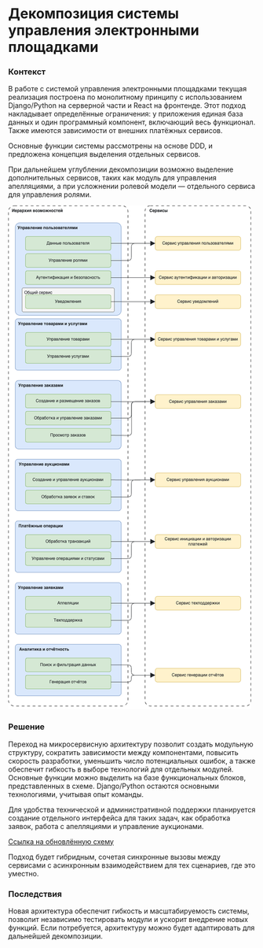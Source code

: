 # Декомпозиция системы управления электронными площадками

### Контекст

В работе с системой управления электронными площадками текущая реализация построена по монолитному принципу с использованием Django/Python на серверной части и React на фронтенде. Этот подход накладывает определённые ограничения: у приложения единая база данных и один программный компонент, включающий весь функционал. Также имеются зависимости от внешних платёжных сервисов.

Основные функции системы рассмотрены на основе DDD, и предложена концепция выделения отдельных сервисов.

При дальнейшем углублении декомпозиции возможно выделение дополнительных сервисов, таких как модуль для управления апелляциями, а при усложнении ролевой модели — отдельного сервиса для управления ролями.

![sprint1_task2_hierarchy](https://github.com/vvsur/yandex-practicum-architecture/blob/sprint_1/task_2_scheme.png)

### Решение

Переход на микросервисную архитектуру позволит создать модульную структуру, сократить зависимости между компонентами, повысить скорость разработки, уменьшить число потенциальных ошибок, а также обеспечит гибкость в выборе технологий для отдельных модулей. Основные функции можно выделить на базе функциональных блоков, представленных в схеме. Django/Python остаются основными технологиями, учитывая опыт команды.

Для удобства технической и административной поддержки планируется создание отдельного интерфейса для таких задач, как обработка заявок, работа с апелляциями и управление аукционами.

[Ссылка на обновлённую схему](https://github.com/vvsur/yandex-practicum-architecture/blob/sprint_1/task_2_diagram.drawio)

Подход будет гибридным, сочетая синхронные вызовы между сервисами с асинхронным взаимодействием для тех сценариев, где это уместно.

### Последствия

Новая архитектура обеспечит гибкость и масштабируемость системы, позволит независимо тестировать модули и ускорит внедрение новых функций. Если потребуется, архитектуру можно будет адаптировать для дальнейшей декомпозиции.
